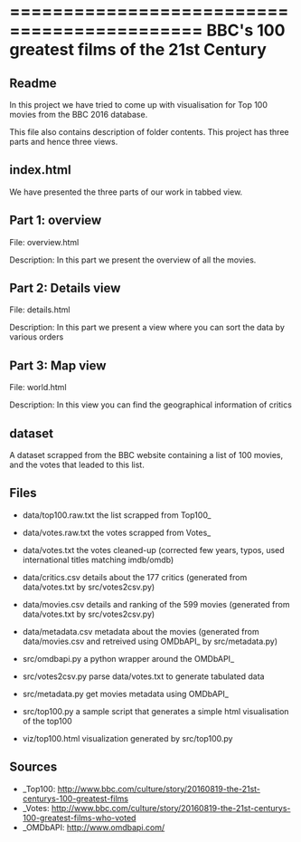 ============================================
BBC's 100 greatest films of the 21st Century
============================================

Readme
-----
In this project we have tried to come up with visualisation for Top 100 movies from the BBC 2016 database.

This file also contains description of folder contents.
This project has three parts and hence three views.

index.html
-----
We have presented the three parts of our work in tabbed view.

Part 1: overview
-----
File: overview.html

Description: In this part we present the overview of all the movies.

Part 2: Details view
-----
File: details.html

Description: In this part we present a view where you can sort the data by various orders

Part 3: Map view
-----
File: world.html

Description: In this view you can find the geographical information of critics



dataset
-----
A dataset scrapped from the BBC website containing a list of 100 movies, and the votes that leaded to this list.

Files
-----

- data/top100.raw.txt the list scrapped from Top100_
- data/votes.raw.txt  the votes scrapped from Votes_
- data/votes.txt      the votes cleaned-up (corrected few years, typos, used international titles matching imdb/omdb)
- data/critics.csv    details about the 177 critics (generated from data/votes.txt by src/votes2csv.py)
- data/movies.csv     details and ranking of the 599 movies (generated from data/votes.txt by src/votes2csv.py)
- data/metadata.csv   metadata about the movies (generated from data/movies.csv and retreived using OMDbAPI_ by src/metadata.py)

- src/omdbapi.py      a python wrapper around the OMDbAPI_
- src/votes2csv.py    parse data/votes.txt to generate tabulated data
- src/metadata.py     get movies metadata using OMDbAPI_
- src/top100.py       a sample script that generates a simple html visualisation of the top100

- viz/top100.html     visualization generated by src/top100.py

Sources
-----

- _Top100: http://www.bbc.com/culture/story/20160819-the-21st-centurys-100-greatest-films
- _Votes:  http://www.bbc.com/culture/story/20160819-the-21st-centurys-100-greatest-films-who-voted
- _OMDbAPI:   http://www.omdbapi.com/


